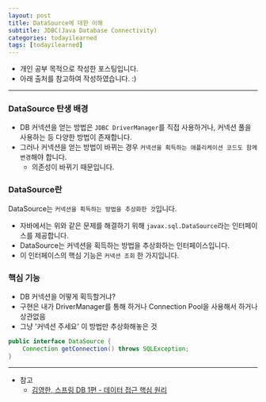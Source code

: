```yaml
---
layout: post
title: DataSource에 대한 이해
subtitle: JDBC(Java Database Connectivity)
categories: todayilearned
tags: [todayilearned]
---
```


- 개인 공부 목적으로 작성한 포스팅입니다.
- 아래 출처를 참고하여 작성하였습니다. :)

---

### DataSource 탄생 배경

- DB 커넥션을 얻는 방법은 `JDBC DriverManager`를 직접 사용하거나, 커넥션 풀을 사용하는 등 다양한 방법이 존재합니다.
- 그러나 커넥션을 얻는 방법이 바뀌는 경우 `커넥션을 획득하는 애플리케이션 코드도 함께 변경`해야 합니다.
  - 의존성이 바뀌기 때문입니다.

### DataSource란

DataSource는 `커넥션을 획득하는 방법을 추상화한 것`입니다.

- 자바에서는 위와 같은 문제를 해결하기 위해 `javax.sql.DataSource`라는 인터페이스를 제공합니다.
- DataSource는 커넥션을 획득하는 방법을 추상화하는 인터페이스입니다.
- 이 인터페이스의 핵심 기능은 `커넥션 조회` 한 가지입니다.

### 핵심 기능

- DB 커넥션을 어떻게 획득할거냐?
- 구현은 내가 DriverManager를 통해 하거나 Connection Pool을 사용해서 하거나 상관없음
- 그냥 '커넥션 주세요' 이 방법만 추상화해놓은 것

```java
public interface DataSource {
    Connection getConnection() throws SQLException;
}
```

---

- 참고
  - [김영한, 스프링 DB 1편 - 데이터 접근 핵심 원리](https://www.inflearn.com/course/%EC%8A%A4%ED%94%84%EB%A7%81-db-1/dashboard)
